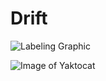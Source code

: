 # Drift
![Labeling Graphic](https://github.com/its-harshil/Drift/blob/main/White%20Blue%20Clean%20Illustrative%20(People)%20Finance%20Pitch%20Deck%20Presentation.png)


![Image of Yaktocat](https://octodex.github.com/images/yaktocat.png)

